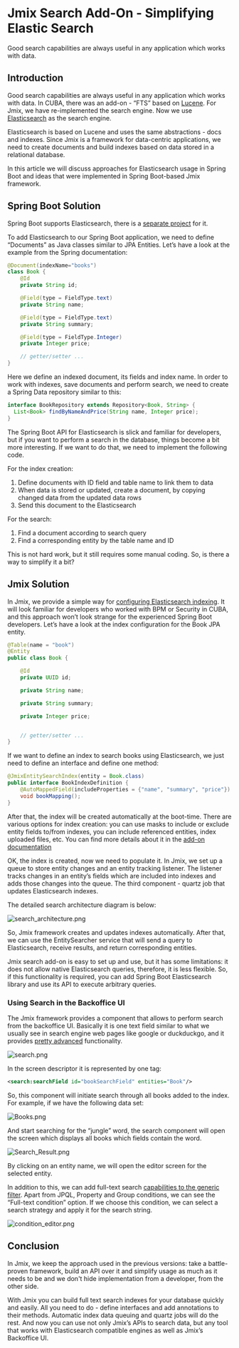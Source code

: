 # Jmix Search Add-On - Simplifying Elastic Search

Good search capabilities are always useful in any application which works with data.

## Introduction 

Good search capabilities are always useful in any application which works with data. In CUBA, there was an add-on - “FTS” based on [Lucene](https://lucene.apache.org/). For Jmix, we have re-implemented the search engine. Now we use [Elasticsearch](https://www.elastic.co/) as the search engine. 

Elasticsearch is based on Lucene and uses the same abstractions - docs and indexes. Since Jmix is a framework for data-centric applications, we need to create documents and build indexes based on data stored in a relational database.
 
In this article we will discuss approaches for Elasticsearch usage in Spring Boot and ideas that were implemented in Spring Boot-based Jmix framework. 

## Spring Boot Solution

Spring Boot supports Elasticsearch, there is a [separate project](https://docs.spring.io/spring-data/elasticsearch/docs/current/reference/html/) for it. 

To add Elasticsearch to our Spring Boot application, we need to define “Documents” as Java classes similar to JPA Entities. Let’s have a look at the example from the Spring documentation:

```java
@Document(indexName="books")
class Book {
    @Id
    private String id;

    @Field(type = FieldType.text)
    private String name;

    @Field(type = FieldType.text)
    private String summary;

    @Field(type = FieldType.Integer)
    private Integer price;

	// getter/setter ...
}
```  

Here we define an indexed document, its fields and index name. In order to work with indexes, save documents and perform search, we need to create a Spring Data repository similar to this:

```java
interface BookRepository extends Repository<Book, String> {
  List<Book> findByNameAndPrice(String name, Integer price);
}
``` 

The Spring Boot API for Elasticsearch is slick and familiar for developers, but if you want to perform a search in the database, things become a bit more interesting. If we want to do that, we need to implement the following code.

For the index creation:
1. Define documents with ID field and table name to link them to data
2. When data is stored or updated, create a document, by copying changed data from the updated data rows
3. Send this document to the Elasticsearch

For the search:
1. Find a document according to search query
2. Find a corresponding entity by the table name and ID

This is not hard work, but it still requires some manual coding. So, is there a way to simplify it a bit? 

## Jmix Solution

In Jmix, we provide a simple way for [configuring Elasticsearch indexing](https://docs.jmix.io/jmix/1.0/search/create_index_definitions.html). It will look familiar for developers who worked with BPM or Security in CUBA, and this approach won’t look strange for the experienced Spring Boot developers. Let’s have a look at the index configuration for the Book JPA entity.

```java
@Table(name = "book")
@Entity
public class Book {

    @Id
    private UUID id;

    private String name;

    private String summary;

    private Integer price;


    // getter/setter ...
}

```

If we want to define an index to search books using Elasticsearch, we just need to define an interface and define one method:

```java
@JmixEntitySearchIndex(entity = Book.class)
public interface BookIndexDefinition {
	@AutoMappedField(includeProperties = {"name", "summary", "price"})
	void bookMapping();
}
```
After that, the index will be created automatically at the boot-time. There are various options for index creation: you can use masks to include or exclude entity fields to/from indexes, you can include referenced entities, index uploaded files, etc. You can find more details about it in the [add-on documentation](https://docs.jmix.io/jmix/1.0/search/advanced_mapping.html) 

OK, the index is created, now we need to populate it. In Jmix, we set up a queue to store entity changes and an entity tracking listener. The listener tracks changes in an entity’s fields which are included into indexes and adds those changes into the queue. The third component - quartz job that updates Elasticsearch indexes. 

The detailed search architecture diagram is below:


![search_architecture.png]({{strapiUrl}}/uploads/search_architecture_5f06326fa4.png)

So, Jmix framework creates and updates indexes automatically. After that, we can use the EntitySearcher service that will send a query to Elasticsearch, receive results, and return corresponding entities.  

Jmix search add-on is easy to set up and use, but it has some limitations: it does not allow native Elasticsearch queries, therefore, it is less flexible. So, if this functionality is required, you can add Spring Boot Elasticsearch library and use its API to execute arbitrary queries. 


### Using Search in the Backoffice UI

The Jmix framework provides a component that allows to perform search from the backoffice UI. Basically it is one text field similar to what we usually see in search engine web pages like google or duckduckgo, and it provides [pretty advanced](https://docs.jmix.io/jmix/1.0/search/search_ui_component_fine_tuning.html) functionality. 

![search.png]({{strapiUrl}}/uploads/Search_UI_143fd48910.png)

In the screen descriptor it is represented by one tag:

```xml
<search:searchField id="bookSearchField" entities="Book"/>
```
So, this component will initiate search through all books added to the index. For example, if we have the following data set:

![Books.png]({{strapiUrl}}/uploads/Books_bf65243c2e.png)

And start searching for the “jungle” word, the search component will open the screen which displays all books which fields contain the word. 

![Search_Result.png]({{strapiUrl}}/uploads/Search_Result_9a698fe156.png)

By clicking on an entity name, we will open the editor screen for the selected entity. 

In addition to this, we can add full-text search [capabilities to the generic filter](https://docs.jmix.io/jmix/1.0/search/full_text_search_in_filters.html). Apart from JPQL, Property and Group conditions, we can see the “Full-text condition” option. If we choose this condition, we can select a search strategy and apply it for the search string.

![condition_editor.png]({{strapiUrl}}/uploads/condition_editor_dbe15d92d1.png)

## Conclusion

In Jmix, we keep the approach used in the previous versions: take a battle-proven framework, build an API over it and simplify usage as much as it needs to be and we don't hide implementation from a developer, from the other side. 

With Jmix you can build full text search indexes for your database quickly and easily. All you need to do - define interfaces and add annotations to their methods. Automatic index data queuing and quartz jobs will do the rest. And now you can use not only Jmix’s APIs to search data, but any tool that works with Elasticsearch compatible engines as well as Jmix’s Backoffice UI.


